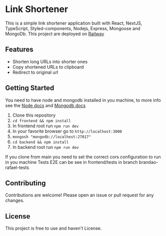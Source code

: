 # Link Shortener

This is a simple link shortener application built with React, NextJS, TypeScript, Styled-components, Nodejs, Express, Mongoose and MongoDb.
This project are deployed on [Railway](https://linkshortener.up.railway.app/)

## Features

- Shorten long URLs into shorter ones
- Copy shortened URLs to clipboard
- Redirect to original url

## Getting Started

You need to have node and mongodb installed in you machine, to more info see the [Node docs](https://nodejs.org/en/docs) and [Mongodb docs](https://www.mongodb.com/docs/)

1. Clone this repository
2. `cd frontend && npm install`
3. In frontend root run `npm run dev`
4. In your favorite browser go to `http://localhost:3000`
5. `mongosh "mongodb://localhost:27017"`
4. `cd backend && npm install`
5. In backend root run `npm run dev`

If you clone from main you need to set the correct cors configuration to run in you machine
Tests E2E can be see in frontend/tests in branch brandao-rafael-tests

## Contributing

Contributions are welcome! Please open an issue or pull request for any changes.

## License

This project is free to use and haven't License.
